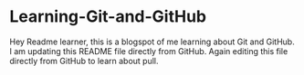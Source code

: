 # Learning-Git-and-GitHub
Hey Readme learner, this is a blogspot of me learning about Git and GitHub.
I am updating this README file directly from GitHub.
Again editing this file directly from GitHub to learn about pull.
